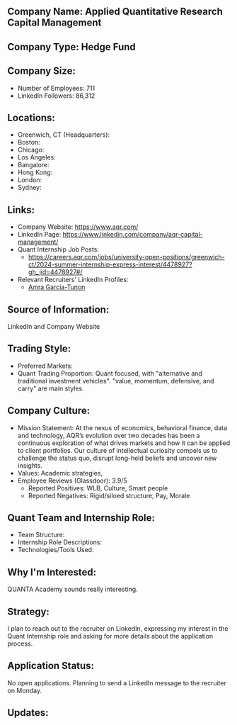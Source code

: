 ## Company Name: Applied Quantitative Research Capital Management

## Company Type: Hedge Fund

## Company Size:
- Number of Employees: 711
- LinkedIn Followers: 86,312

## Locations:
- Greenwich, CT (Headquarters): 
- Boston:
- Chicago:
- Los Angeles: 
- Bangalore: 
- Hong Kong: 
- London: 
- Sydney: 

## Links:
- Company Website: https://www.aqr.com/
- LinkedIn Page: https://www.linkedin.com/company/aqr-capital-management/
- Quant Internship Job Posts: 
  - https://careers.aqr.com/jobs/university-open-positions/greenwich-ct/2024-summer-internship-express-interest/4478927?gh_jid=4478927#/
- Relevant Recruiters' LinkedIn Profiles: 
  - [Amra Garcia-Tunon](https://www.linkedin.com/in/amra-garcia-tunon-3b956611/)

## Source of Information:
LinkedIn and Company Website

## Trading Style:
- Preferred Markets: 
- Quant Trading Proportion: Quant focused, with "alternative and traditional investment vehicles". "value, momentum, defensive, and carry" are main styles.

## Company Culture:
- Mission Statement: At the nexus of economics, behavioral finance, data and technology, AQR’s evolution over two decades has been a continuous exploration of what drives markets and how it can be applied to client portfolios. Our culture of intellectual curiosity compels us to challenge the status quo, disrupt long-held beliefs and uncover new insights.
- Values: Academic strategies, 
- Employee Reviews (Glassdoor): 3.9/5
  - Reported Positives: WLB, Culture, Smart people
  - Reported Negatives: Rigid/siloed structure, Pay, Morale

## Quant Team and Internship Role:
- Team Structure: 
- Internship Role Descriptions: 
- Technologies/Tools Used: 

## Why I'm Interested:
QUANTA Academy sounds really interesting.

## Strategy:
I plan to reach out to the recruiter on LinkedIn, expressing my interest in the Quant Internship role and asking for more details about the application process.

## Application Status:
No open applications. Planning to send a LinkedIn message to the recruiter on Monday.

## Updates:
